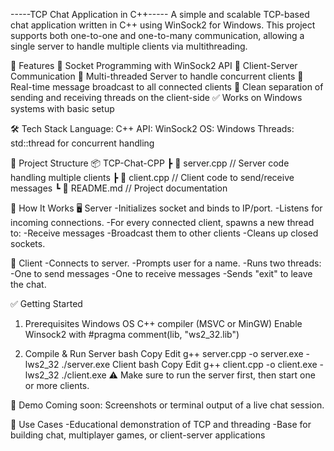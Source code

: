 -----TCP Chat Application in C++-----
A simple and scalable TCP-based chat application written in C++ using WinSock2 for Windows. This project supports both one-to-one and one-to-many communication, allowing a single server to handle multiple clients via multithreading.

🚀 Features
📡 Socket Programming with WinSock2 API
🤝 Client-Server Communication
🧵 Multi-threaded Server to handle concurrent clients
📨 Real-time message broadcast to all connected clients
💬 Clean separation of sending and receiving threads on the client-side
✅ Works on Windows systems with basic setup

🛠️ Tech Stack
   Language: C++
   API: WinSock2
   OS: Windows
   Threads: std::thread for concurrent handling

📁 Project Structure
📦 TCP-Chat-CPP
 ┣ 📄 server.cpp      // Server code handling multiple clients
 ┣ 📄 client.cpp      // Client code to send/receive messages
 ┗ 📄 README.md       // Project documentation

📌 How It Works
🖥️ Server
 -Initializes socket and binds to IP/port.
 -Listens for incoming connections.
 -For every connected client, spawns a new thread to:
 -Receive messages
 -Broadcast them to other clients
 -Cleans up closed sockets.

👤 Client
 -Connects to server.
 -Prompts user for a name.
 -Runs two threads:
 -One to send messages
 -One to receive messages
 -Sends "exit" to leave the chat.

✅ Getting Started
1. Prerequisites
   Windows OS
   C++ compiler (MSVC or MinGW)
   Enable Winsock2 with #pragma comment(lib, "ws2_32.lib")

2. Compile & Run
    Server
    bash
    Copy
    Edit
    g++ server.cpp -o server.exe -lws2_32
    ./server.exe
    Client
    bash
    Copy
    Edit
    g++ client.cpp -o client.exe -lws2_32
   ./client.exe
⚠️ Make sure to run the server first, then start one or more clients.

🧪 Demo
Coming soon: Screenshots or terminal output of a live chat session.

📎 Use Cases
-Educational demonstration of TCP and threading
-Base for building chat, multiplayer games, or client-server applications
